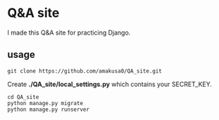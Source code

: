 # Q&A site
I made this Q&A site for practicing Django.

## usage
```
git clone https://github.com/amakusa0/QA_site.git
```
Create **./QA_site/local_settings.py** which contains your SECRET_KEY.
```
cd QA_site
python manage.py migrate
python manage.py runserver
```
